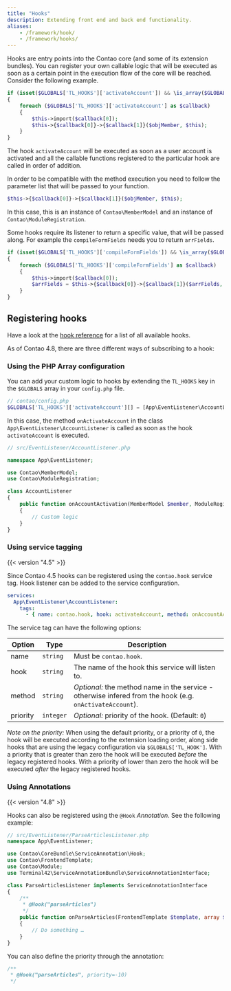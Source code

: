 ```yaml
---
title: "Hooks"
description: Extending front end and back end functionality.
aliases:
    - /framework/hook/
    - /framework/hooks/
---
```



Hooks are entry points into the Contao core (and some of its extension bundles).
You can register your own callable logic that will be executed as soon as a certain
point in the execution flow of the core will be reached.
Consider the following example.

```php
if (isset($GLOBALS['TL_HOOKS']['activateAccount']) && \is_array($GLOBALS['TL_HOOKS']['activateAccount']))
{
    foreach ($GLOBALS['TL_HOOKS']['activateAccount'] as $callback)
    {
        $this->import($callback[0]);
        $this->{$callback[0]}->{$callback[1]}($objMember, $this);
    }
}
```

The hook `activateAccount` will be executed as soon as a user account is activated
and all the callable functions registered to the particular hook are called in
order of addition.

In order to be compatible with the method execution you need to follow the parameter
list that will be passed to your function.

```php
$this->{$callback[0]}->{$callback[1]}($objMember, $this);
```

In this case, this is an instance of `Contao\MemberModel` and an instance of
`Contao\ModuleRegistration`.

Some hooks require its listener to return a specific value, that will be passed
along. For example the `compileFormFields` needs you to return `arrFields`.

```php
if (isset($GLOBALS['TL_HOOKS']['compileFormFields']) && \is_array($GLOBALS['TL_HOOKS']['compileFormFields']))
{
    foreach ($GLOBALS['TL_HOOKS']['compileFormFields'] as $callback)
    {
        $this->import($callback[0]);
        $arrFields = $this->{$callback[0]}->{$callback[1]}($arrFields, $formId, $this);
    }
}
```


## Registering hooks

Have a look at the [hook reference][1] for a list of all available hooks.

As of Contao 4.8, there are three different ways of subscribing to a hook:


### Using the PHP Array configuration

You can add your custom logic to hooks by extending the `TL_HOOKS` key in the
`$GLOBALS` array in your `config.php` file.

```php
// contao/config.php
$GLOBALS['TL_HOOKS']['activateAccount'][] = [App\EventListener\AccountListener::class, 'onActivateAccount'];
```

In this case, the method `onActivateAccount` in the class `App\EventListener\AccountListener` is called as soon as the hook
`activateAccount` is executed.

```php
// src/EventListener/AccountListener.php

namespace App\EventListener;

use Contao\MemberModel;
use Contao\ModuleRegistration;

class AccountListener
{
    public function onAccountActivation(MemberModel $member, ModuleRegistration $module): void
    {
        // Custom logic
    }
}
```


### Using service tagging

{{< version "4.5" >}}

Since Contao 4.5 hooks can be registered using the `contao.hook` service tag.
Hook listener can be added to the service configuration.

```yml
services:
  App\EventListener\AccountListener:
    tags:
      - { name: contao.hook, hook: activateAccount, method: onAccountActivation, priority: 0 }
```

The service tag can have the following options:

| Option   | Type      | Description                                                                                              |
| -------- | --------- | -------------------------------------------------------------------------------------------------------- |
| name     | `string`  | Must be `contao.hook`.                                                                                   |
| hook     | `string`  | The name of the hook this service will listen to.                                                        |
| method   | `string`  | _Optional:_ the method name in the service - otherwise infered from the hook (e.g. `onActivateAccount`). |
| priority | `integer` | _Optional:_ priority of the hook. (Default: `0`)                                                         |

_Note on the priority:_ When using the default priority, or a priority of `0`, the 
hook will be executed according to the extension loading order, along side hooks 
that are using the legacy configuration via `$GLOBALS['TL_HOOK']`. With a priority 
that is greater than zero the hook will be executed _before_ the legacy registered 
hooks. With a priority of lower than zero the hook will be executed _after_ the 
legacy registered hooks.


### Using Annotations

{{< version "4.8" >}}

Hooks can also be registered using the `@Hook` _Annotation_. See the following example:

```php
// src/EventListener/ParseArticlesListener.php
namespace App\EventListener;

use Contao\CoreBundle\ServiceAnnotation\Hook;
use Contao\FrontendTemplate;
use Contao\Module;
use Terminal42\ServiceAnnotationBundle\ServiceAnnotationInterface;

class ParseArticlesListener implements ServiceAnnotationInterface
{
    /**
     * @Hook("parseArticles")
     */
    public function onParseArticles(FrontendTemplate $template, array $newsEntry, Module $module): void
    {
        // Do something …
    }
}
```

You can also define the priority through the annotation:

```php
/**
 * @Hook("parseArticles", priority=-10)
 */
```


[1]: ../../reference/hooks/
